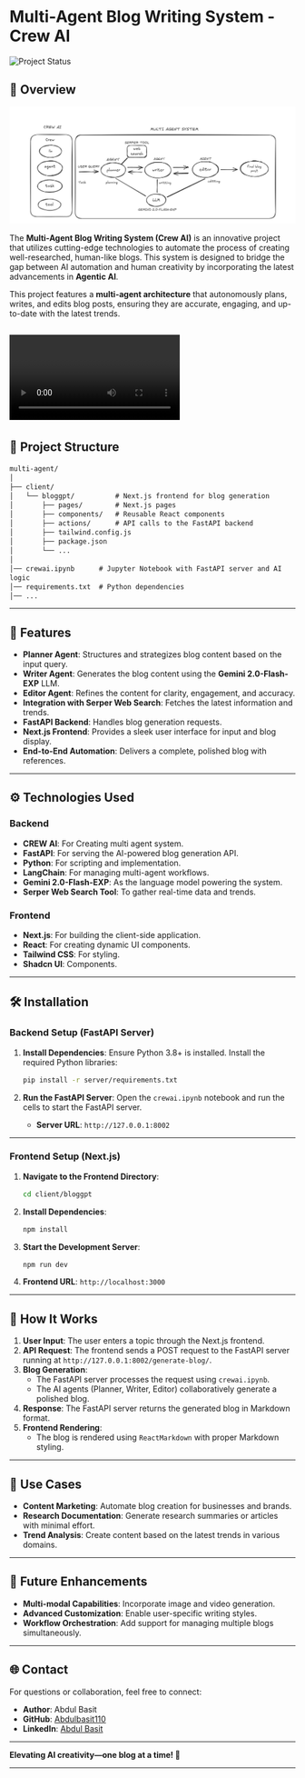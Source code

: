 
# Multi-Agent Blog Writing System - Crew AI

![Project Status](https://img.shields.io/badge/Status-Active-brightgreen)

## 🚀 Overview

![multi agent blog writer.png](<multi agent blog writer.png>)

The **Multi-Agent Blog Writing System (Crew AI)** is an innovative project that utilizes cutting-edge technologies to automate the process of creating well-researched, human-like blogs. This system is designed to bridge the gap between AI automation and human creativity by incorporating the latest advancements in **Agentic AI**.

This project features a **multi-agent architecture** that autonomously plans, writes, and edits blog posts, ensuring they are accurate, engaging, and up-to-date with the latest trends.

<video controls src="bloggpt-multi agent demo video.mp4" title="Title"></video>
---

## 📁 Project Structure

```
multi-agent/
│
├── client/
│   └── bloggpt/          # Next.js frontend for blog generation
│       ├── pages/        # Next.js pages
│       ├── components/   # Reusable React components
│       ├── actions/      # API calls to the FastAPI backend
│       ├── tailwind.config.js
│       ├── package.json
│       └── ...
│
│── crewai.ipynb      # Jupyter Notebook with FastAPI server and AI logic
│── requirements.txt  # Python dependencies
│── ...
```

---

## 🌟 Features

- **Planner Agent**: Structures and strategizes blog content based on the input query.
- **Writer Agent**: Generates the blog content using the **Gemini 2.0-Flash-EXP** LLM.
- **Editor Agent**: Refines the content for clarity, engagement, and accuracy.
- **Integration with Serper Web Search**: Fetches the latest information and trends.
- **FastAPI Backend**: Handles blog generation requests.
- **Next.js Frontend**: Provides a sleek user interface for input and blog display.
- **End-to-End Automation**: Delivers a complete, polished blog with references.

---

## ⚙️ Technologies Used

### Backend
- **CREW AI**: For Creating multi agent system.
- **FastAPI**: For serving the AI-powered blog generation API.
- **Python**: For scripting and implementation.
- **LangChain**: For managing multi-agent workflows.
- **Gemini 2.0-Flash-EXP**: As the language model powering the system.
- **Serper Web Search Tool**: To gather real-time data and trends.

### Frontend
- **Next.js**: For building the client-side application.
- **React**: For creating dynamic UI components.
- **Tailwind CSS**: For styling.
- **Shadcn  UI**: Components.

---

## 🛠 Installation

### Backend Setup (FastAPI Server)
1. **Install Dependencies**:
   Ensure Python 3.8+ is installed. Install the required Python libraries:
   ```bash
   pip install -r server/requirements.txt
   ```

2. **Run the FastAPI Server**:
   Open the `crewai.ipynb` notebook and run the cells to start the FastAPI server.
   - **Server URL**: `http://127.0.0.1:8002`

---

### Frontend Setup (Next.js)
1. **Navigate to the Frontend Directory**:
   ```bash
   cd client/bloggpt
   ```

2. **Install Dependencies**:
   ```bash
   npm install
   ```

3. **Start the Development Server**:
   ```bash
   npm run dev
   ```

4. **Frontend URL**: `http://localhost:3000`

---

## 🧠 How It Works

1. **User Input**: The user enters a topic through the Next.js frontend.
2. **API Request**: The frontend sends a POST request to the FastAPI server running at `http://127.0.0.1:8002/generate-blog/`.
3. **Blog Generation**:
   - The FastAPI server processes the request using `crewai.ipynb`.
   - The AI agents (Planner, Writer, Editor) collaboratively generate a polished blog.
4. **Response**: The FastAPI server returns the generated blog in Markdown format.
5. **Frontend Rendering**:
   - The blog is rendered using `ReactMarkdown` with proper Markdown styling.

---

## 🎯 Use Cases

- **Content Marketing**: Automate blog creation for businesses and brands.
- **Research Documentation**: Generate research summaries or articles with minimal effort.
- **Trend Analysis**: Create content based on the latest trends in various domains.

---

## 📝 Future Enhancements

- **Multi-modal Capabilities**: Incorporate image and video generation.
- **Advanced Customization**: Enable user-specific writing styles.
- **Workflow Orchestration**: Add support for managing multiple blogs simultaneously.

---

## 🌐 Contact

For questions or collaboration, feel free to connect:

- **Author**: Abdul Basit
- **GitHub**: [Abdulbasit110](https://github.com/Abdulbasit110)
- **LinkedIn**: [Abdul Basit](https://www.linkedin.com/in/abdul-basit-231204255/)

---

**Elevating AI creativity—one blog at a time! 🌟**

--- 

